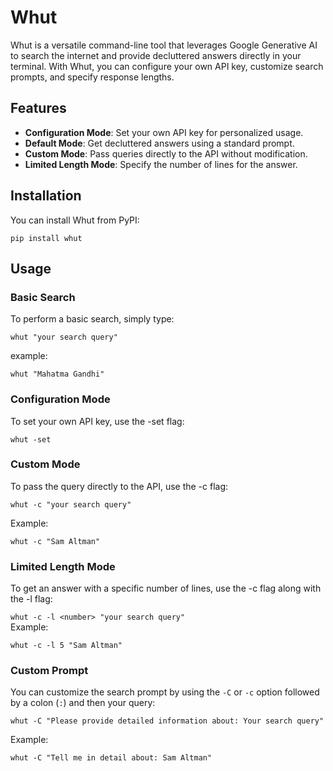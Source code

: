 # Whut

Whut is a versatile command-line tool that leverages Google Generative AI to search the internet and provide decluttered answers directly in your terminal. With Whut, you can configure your own API key, customize search prompts, and specify response lengths.

## Features

- **Configuration Mode**: Set your own API key for personalized usage.
- **Default Mode**: Get decluttered answers using a standard prompt.
- **Custom Mode**: Pass queries directly to the API without modification.
- **Limited Length Mode**: Specify the number of lines for the answer.

## Installation

You can install Whut from PyPI:

```pip install whut```


## Usage
### Basic Search
To perform a basic search, simply type:

```whut "your search query"```   

 example:
            
    whut "Mahatma Gandhi"


### Configuration Mode

To set your own API key, use the -set flag:    

    whut -set


### Custom Mode

To pass the query directly to the API, use the -c flag:   


```whut -c "your search query"```    

Example: 

    whut -c "Sam Altman"

### Limited Length Mode

To get an answer with a specific number of lines, use the -c flag along with the -l flag:

```whut -c -l <number> "your search query"```    
Example: 

    whut -c -l 5 "Sam Altman"

### Custom Prompt
You can customize the search prompt by using the `-C` or `-c` option followed by a colon (`:`) and then your query:


```whut -C "Please provide detailed information about: Your search query"```   

Example:
    
    whut -C "Tell me in detail about: Sam Altman"




